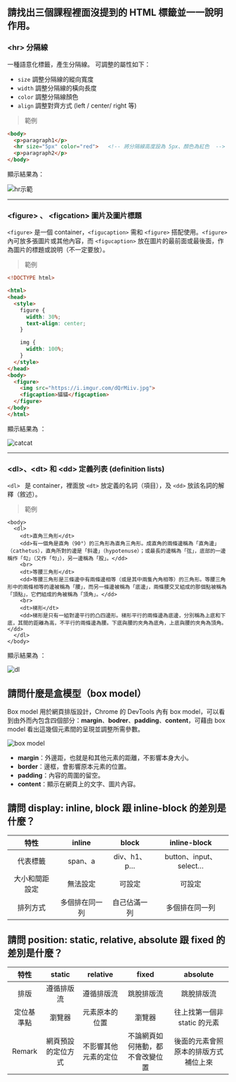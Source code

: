 ## 請找出三個課程裡面沒提到的 HTML 標籤並一一說明作用。
### &lt;hr&gt; 分隔線
一種語意化標籤，產生分隔線。
可調整的屬性如下：  
- `size` 調整分隔線的縱向寬度  
- `width` 調整分隔線的橫向長度  
- `color` 調整分隔線顏色  
- `align` 調整對齊方式 (left / center/ right 等)  

> 範例

``` html
<body>
  <p>paragraph1</p>
  <hr size="5px" color="red">   <!-- 將分隔線高度設為 5px、顏色為紅色  -->
  <p>paragraph2</p>
</body>
```
顯示結果為：  

![hr示範](https://i.imgur.com/bcvIlcI.jpg)

***

### &lt;figure&gt; 、 &lt;figcation&gt; 圖片及圖片標題
`<figure>` 是一個 container，`<figucaption>` 需和 `<figure>` 搭配使用。`<figure>` 內可放多張圖片或其他內容，而 `<figucaption>` 放在圖片的最前面或最後面，作為圖片的標題或說明（不一定要放）。

>範例

``` html
<!DOCTYPE html>

<html>
<head>
  <style>
    figure { 
      width: 30%;
      text-align: center;    
    } 

    img {
      width: 100%;
    }
  </style>
</head>
<body>
  <figure>
    <img src="https://i.imgur.com/dQrMiiv.jpg">
    <figcaption>貓貓</figcaption>
  </figure>
</body>
</html>
```  
顯示結果為 ：  

![catcat](https://i.imgur.com/l0jCpJS.jpg)

***
### &lt;dl&gt;、&lt;dt&gt; 和 &lt;dd&gt; 定義列表 (definition lists)
`<dl> ` 是 container，裡面放 `<dt>` 放定義的名詞（項目），及 `<dd>` 放該名詞的解釋（敘述）。

>範例  

```
<body>
  <dl>
    <dt>直角三角形</dt>
    <dd>有一個角是直角（90°）的三角形為直角三角形。成直角的兩條邊稱為「直角邊」（cathetus），直角所對的邊是「斜邊」（hypotenuse）；或最長的邊稱為「弦」，底部的一邊稱作「勾」（又作「句」），另一邊稱為「股」。</dd>
    <br>
    <dt>等腰三角形</dt>
    <dd>等腰三角形是三條邊中有兩條邊相等（或是其中兩隻內角相等）的三角形。等腰三角形中的兩條相等的邊被稱為「腰」，而另一條邊被稱為「底邊」，兩條腰交叉組成的那個點被稱為「頂點」，它們組成的角被稱為「頂角」。</dd>
    <br>
    <dt>梯形</dt>
    <dd>梯形是只有一組對邊平行的凸四邊形。梯形平行的兩條邊為底邊，分別稱為上底和下底，其間的距離為高，不平行的兩條邊為腰。下底與腰的夾角為底角，上底與腰的夾角為頂角。</dd>
  </dl>
</body>
```
顯示結果為 ：

![dl](https://i.imgur.com/u4JGA04.jpg)  



## 請問什麼是盒模型（box model）
Box model 用於網頁排版設計，Chrome 的 DevTools 內有 box model，可以看到由外而內包含四個部分：**margin**、**bodrer**、**padding**、**content**，可藉由 box model 看出這幾個元素間的呈現並調整所需參數。

![box model](https://i.imgur.com/QIQi6Ol.jpg)

- **margin**：外邊距，也就是和其他元素的距離，不影響本身大小。  
- **border**：邊框，會影響原本元素的位置。
- **padding**：內容的周圍的留空。
- **content**：顯示在網頁上的文字、圖片內容。


## 請問 display: inline, block 跟 inline-block 的差別是什麼？

| 特性 | inline | block | inline-block |
| :---: | :---: | :----: | :----: |
| 代表標籤 | span、a | div、h1、p… | button、input、select… |
|大小和間距設定|無法設定|可設定|可設定|
| 排列方式 | 多個排在同一列 | 自己佔滿一列 | 多個排在同一列 |



## 請問 position: static, relative, absolute 跟 fixed 的差別是什麼？


|    特性     | static | relative | fixed | absolute |  
| :------: | :----: | :------: | :---: | :------: |
| 排版 | 遵循排版流 | 遵循排版流 | 跳脫排版流 | 跳脫排版流 |
| 定位基準點 | 瀏覽器 | 元素原本的位置 | 瀏覽器 | 往上找第一個非 static 的元素 |
| Remark | 網頁預設的定位方式 | 不影響其他元素的定位 | 不論網頁如何捲動，都不會改變位置 | 後面的元素會照原本的排版方式補位上來 |
